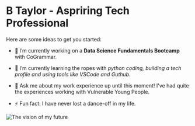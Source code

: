 # B Taylor - Aspriring Tech Professional

Here are some ideas to get you started:

- 🔭 I’m currently working on a **Data Science Fundamentals Bootcamp** with CoGrammar.
- 🌱 I’m currently learning the ropes with _python coding, building a tech profile and using tools like VSCode and Guthub._

- 💬 Ask me about my work experience up until this moment! I've had quite the experiences working with Vulnerable Young People. 

- ⚡ Fun fact: I have never lost a dance-off in my life. 

<picture>
  <source media="(prefers-color-scheme: dark)" srcset="YOUR-DARKMODE-IMAGE">
  <source media="(prefers-color-scheme: light)" srcset="YOUR-LIGHTMODE-IMAGE">
  <img alt="The vision of my future" src="https://www.google.com/imgres?imgurl=https%3A%2F%2Fwww.fujitsu.com%2Fglobal%2Fimagesgig5%2Fconsulting-banner_tcm100-6603636_tcm100-6286607-32.jpg&tbnid=tCtiL8uBBeEZZM&vet=12ahUKEwiW_IeO3Y-FAxWNU6QEHdlcAcEQMygIegQIARBj..i&imgrefurl=https%3A%2F%2Fwww.fujitsu.com%2Fglobal%2Fservices%2Fsecurity%2Fofferings%2Fconsulting%2Fprofessional%2F&docid=Yv9FdCgK37_RPM&w=800&h=450&q=tech%20professionals&ved=2ahUKEwiW_IeO3Y-FAxWNU6QEHdlcAcEQMygIegQIARBj">
</picture>
